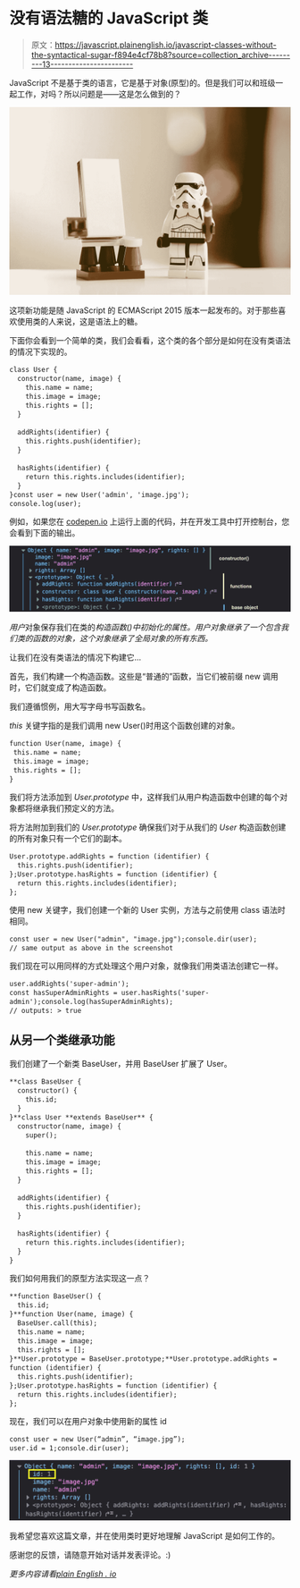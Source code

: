 # 没有语法糖的 JavaScript 类

> 原文：<https://javascript.plainenglish.io/javascript-classes-without-the-syntactical-sugar-f894e4cf78b8?source=collection_archive---------13----------------------->

JavaScript 不是基于类的语言，它是基于对象(原型)的。但是我们可以和班级一起工作，对吗？所以问题是——这是怎么做到的？

![](img/ec7e12d5624a500a126b855789aec16e.png)

这项新功能是随 JavaScript 的 ECMAScript 2015 版本一起发布的。对于那些喜欢使用类的人来说，这是语法上的糖。

下面你会看到一个简单的类，我们会看看，这个类的各个部分是如何在没有类语法的情况下实现的。

```
class User {
  constructor(name, image) {
    this.name = name;
    this.image = image;
    this.rights = [];
  } 

  addRights(identifier) {
    this.rights.push(identifier);
  }

  hasRights(identifier) {
    return this.rights.includes(identifier);
  }
}const user = new User('admin', 'image.jpg');
console.log(user);
```

例如，如果您在 [codepen.io](http://codepen.io) 上运行上面的代码，并在开发工具中打开控制台，您会看到下面的输出。

![](img/aa38ea0eb75b25e8964f7d36b1fef817.png)

*用户*对象保存我们在类的*构造函数()*中初始化的属性。*用户*对象继承了一个包含我们类的函数的对象，这个对象继承了全局*对象的所有东西。*

让我们在没有类语法的情况下构建它…

首先，我们构建一个构造函数。这些是“普通的”函数，当它们被前缀 new 调用时，它们就变成了构造函数。

我们遵循惯例，用大写字母书写函数名。

*this* 关键字指的是我们调用 new User()时用这个函数创建的对象。

```
function User(name, image) {
 this.name = name;
 this.image = image;
 this.rights = [];
}
```

我们将方法添加到 *User.prototype* 中，这样我们从用户构造函数中创建的每个对象都将继承我们预定义的方法。

将方法附加到我们的 *User.prototype* 确保我们对于从我们的 *User* 构造函数创建的所有对象只有一个它们的副本。

```
User.prototype.addRights = function (identifier) {
  this.rights.push(identifier);
};User.prototype.hasRights = function (identifier) {
  return this.rights.includes(identifier);
};
```

使用 new 关键字，我们创建一个新的 User 实例，方法与之前使用 class 语法时相同。

```
const user = new User("admin", "image.jpg");console.dir(user);
// same output as above in the screenshot
```

我们现在可以用同样的方式处理这个用户对象，就像我们用类语法创建它一样。

```
user.addRights('super-admin');
const hasSuperAdminRights = user.hasRights('super-admin');console.log(hasSuperAdminRights);
// outputs: > true
```

## 从另一个类继承功能

我们创建了一个新类 BaseUser，并用 BaseUser 扩展了 User。

```
**class BaseUser {
  constructor() {
    this.id;
  }
}**class User **extends BaseUser** {
  constructor(name, image) {
    super();

    this.name = name;
    this.image = image;
    this.rights = [];
  } 

  addRights(identifier) {
    this.rights.push(identifier);
  }

  hasRights(identifier) {
    return this.rights.includes(identifier);
  }
}
```

我们如何用我们的原型方法实现这一点？

```
**function BaseUser() {
  this.id;
}**function User(name, image) {
  BaseUser.call(this);
  this.name = name;
  this.image = image;
  this.rights = [];
}**User.prototype = BaseUser.prototype;**User.prototype.addRights = function (identifier) {
  this.rights.push(identifier);
};User.prototype.hasRights = function (identifier) {
  return this.rights.includes(identifier);
};
```

现在，我们可以在用户对象中使用新的属性 id

```
const user = new User(“admin”, “image.jpg”);
user.id = 1;console.dir(user);
```

![](img/94099eaa990471340e0cc986a0a1479e.png)

我希望您喜欢这篇文章，并在使用类时更好地理解 JavaScript 是如何工作的。

感谢您的反馈，请随意开始对话并发表评论。:)

*更多内容请看*[*plain English . io*](http://plainenglish.io/)